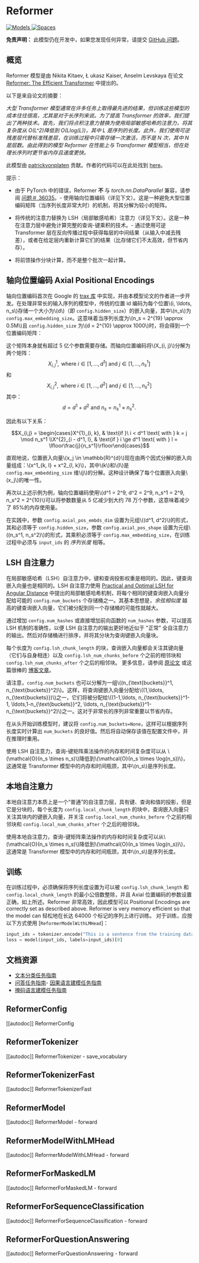 <!--版权所有 2020 年 The HuggingFace 团队。保留所有权利。
根据 Apache 许可证第 2.0 版（“许可证”）获得许可；除非符合许可证的要求，否则您不得使用此文件。您可以在以下位置获取许可证的副本
http://www.apache.org/licenses/LICENSE-2.0
除非适用法律要求或书面同意，根据许可证分发的软件以“原样”分发，不附带任何形式的担保或条件。请参阅许可证以了解特定语言下的权限和限制。注意：此文件是 Markdown 格式的，但包含我们的文档生成器的特定语法（类似于 MDX），可能无法在 Markdown 查看器中正确呈现。
⚠️ 请注意，本文件是 Markdown 格式，但包含我们的文档生成器的特定语法（类似于 MDX），可能无法在 Markdown 查看器中正确呈现。注意：此文件是 Markdown 格式的，但包含我们的文档生成器的特定语法（类似于 MDX），可能无法在 Markdown 查看器中正确呈现。
-->
# Reformer
<div class="flex flex-wrap space-x-1"> <a href="https://huggingface.co/models?filter=reformer"> <img alt="Models" src="https://img.shields.io/badge/All_model_pages-reformer-blueviolet"> </a> <a href="https://huggingface.co/spaces/docs-demos/reformer-crime-and-punishment"> <img alt="Spaces" src="https://img.shields.io/badge/%F0%9F%A4%97%20Hugging%20Face-Spaces-blue"> </a> </div>

**免责声明：** 此模型仍在开发中，如果您发现任何异常，请提交 [GitHub 问题](https://github.com/huggingface/transformers/issues/new?assignees=&labels=&template=bug-report.md&title)。

## 概览

Reformer 模型是由 Nikita Kitaev, Ł ukasz Kaiser, Anselm Levskaya 在论文 [Reformer: The Efficient Transformer](https://arxiv.org/abs/2001.04451.pdf) 中提出的。

以下是来自论文的摘要：

*大型 Transformer 模型通常在许多任务上取得最先进的结果，但训练这些模型的成本往往很高，尤其是对于长序列来说。为了提高 Transformer 的效率，我们提出了两种技术。首先，我们将点积注意力替换为使用局部敏感哈希的注意力，将其复杂度从 O(L^2)降低到 O(Llog(L))，其中 L 是序列的长度。此外，我们使用可逆残差层代替标准残差层，在训练过程中只需存储一次激活，而不是 N 次，其中 N 是层数。由此得到的模型 Reformer 在性能上与 Transformer 模型相当，但在处理长序列时更节省内存且速度更快。* 

此模型由 [patrickvonplaten](https://huggingface.co/patrickvonplaten) 贡献。作者的代码可以在此处找到 [here](https://github.com/google/trax/tree/master/trax/models/reformer)。

提示：

- 由于 PyTorch 中的错误，Reformer **不** 与 *torch.nn.DataParallel* 兼容，请参阅 [问题＃ 36035](https://github.com/pytorch/pytorch/issues/36035)。- 使用轴向位置编码（详见下文）。这是一种避免大型位置编码矩阵（当序列长度非常大时）的机制，将其分解为较小的矩阵。

- 将传统的注意力替换为 LSH（局部敏感哈希）注意力（详见下文）。这是一种在注意力层中避免计算完整的查询-键乘积的技术。- 通过使用可逆 Transformer 层在反向传播过程中获得每层的中间结果（从输入中减去残差），或者在给定层内重新计算它们的结果（比存储它们不太高效，但节省内存）。

- 将前馈操作分块计算，而不是整个批次一起计算。

## 轴向位置编码 Axial Positional Encodings

轴向位置编码首次在 Google 的 [trax 库](https://github.com/google/trax/blob/4d99ad4965bab1deba227539758d59f0df0fef48/trax/layers/research/position_encodings.py#L29) 中实现，并由本模型论文的作者进一步开发。在处理非常长的输入序列的模型中，传统的位置 id 编码为每个位置\\(i, \ldots, n_s\\)存储一个大小为\\(d\\)（即 `config.hidden_size`）的嵌入向量，其中\\(n_s\\)为 `config.max_embedding_size`。这意味着当序列长度为\\(n_s = 2^{19} \approx 0.5M\\)且 `config.hidden_size` 为\\(d = 2^{10} \approx 1000\\)时，将会得到一个位置编码矩阵：

这个矩阵本身就有超过 5 亿个参数需要存储。而轴向位置编码将\\(X_{i, j}\\)分解为两个矩阵：
$$X^{1}_{i,j}, \text{ where } i \in \left[1,\ldots, d^1\right] \text{ and } j \in \left[1,\ldots, n_s^1\right]$$
和
$$X^{2}_{i,j}, \text{ where } i \in \left[1,\ldots, d^2\right] \text{ and } j \in \left[1,\ldots, n_s^2\right]$$
其中：
$$d = d^1 + d^2 \text{ and } n_s = n_s^1 \times n_s^2 .$$

因此有以下关系：

$$X_{i,j} = \begin{cases}X^{1}_{i, k}, & \text{if }\ i < d^1 \text{ with } k = j \mod n_s^1 \\X^{2}_{i - d^1, l}, & \text{if } i \ge d^1 \text{ with } l = \lfloor\frac{j}{n_s^1}\rfloor\end{cases}$$

直观地说，位置嵌入向量\\(x_j \in \mathbb{R}^{d}\\)现在由两个因式分解的嵌入向量组成：\\(x^1_{k, l} + x^2_{l, k}\\)，其中\\(k\\)和\\(l\\)是 `config.max_embedding_size` 维\\(j\\)的分解。这种设计确保了每个位置嵌入向量\\(x_j\\)的唯一性。


再次以上述示例为例，轴向位置编码使用\\(d^1 = 2^9, d^2 = 2^9, n_s^1 = 2^9, n_s^2 = 2^{10}\\)可以将参数数量从 5 亿减少到大约 78 万个参数，这意味着减少了 85%的内存使用量。

在实践中，参数 `config.axial_pos_embds_dim` 设置为元组\\((d^1, d^2)\\)的形式，其和必须等于 `config.hidden_size`，参数 `config.axial_pos_shape` 设置为元组\\((n_s^1, n_s^2)\\)的形式，其乘积必须等于 `config.max_embedding_size`，在训练过程中必须与 `input_ids` 的 *序列长度* 相等。

## LSH 自注意力

在局部敏感哈希（LSH）自注意力中，键和查询投影权重是相同的。因此，键查询嵌入向量也是相同的。LSH 自注意力使用 [Practical and Optimal LSH for Angular Distance](https://arxiv.org/abs/1509.02897) 中提出的局部敏感哈希机制，将每个相同的键查询嵌入向量分配给可能的 `config.num_buckets` 个存储桶之一。其基本思想是，*余弦相似度* 越高的键查询嵌入向量，它们被分配到同一个存储桶的可能性就越大。

通过增加 `config.num_hashes` 或直接增加前向函数的 `num_hashes` 参数，可以提高 LSH 机制的准确性，以便 LSH 自注意力的输出更好地近似于 "正常" 全自注意力的输出。然后对存储桶进行排序，并将其分块为查询键嵌入向量块。

每个长度为 `config.lsh_chunk_length` 的块，查询嵌入向量都会关注其键向量（它们与自身相连）以及 `config.lsh_num_chunks_before` 个之前的相邻块和 `config.lsh_num_chunks_after` 个之后的相邻块。
更多信息，请参阅 [原论文](https://arxiv.org/abs/2001.04451) 或这篇很棒的 [博客文章](https://www.pragmatic.ml/reformer-deep-dive/)。

请注意，`config.num_buckets` 也可以分解为一组\\((n_{\text{buckets}}^1, n_{\text{buckets}}^2)\\)。这样，将查询键嵌入向量分配给\\((1,\ldots, n_{\text{buckets}})\\)之一，它们将被分配给\\((1-1,\ldots, n_{\text{buckets}}^1-1, \ldots,1-n_{\text{buckets}}^2, \ldots, n_{\text{buckets}}^1-n_{\text{buckets}}^2)\\)之一。这对于非常长的序列非常重要以节省内存。

在从头开始训练模型时，建议将 `config.num_buckets=None`，这样可以根据序列长度实时计算出 `num_buckets` 的良好值。然后将自动保存该值在配置文件中，并在推理时重用。

使用 LSH 自注意力，查询-键矩阵乘法操作的内存和时间复杂度可以从
\\(\mathcal{O}(n_s \times n_s)\\)降低到\\(\mathcal{O}(n_s \times \log(n_s))\\)，这通常是 Transformer 模型中的内存和时间瓶颈，其中\\(n_s\\)是序列长度。

## 本地自注意力
本地自注意力本质上是一个“普通”的自注意力层，具有键、查询和值的投影，但是它是分块的，每个长度为 `config.local_chunk_length` 的块中，查询嵌入向量只关注其块内的键嵌入向量，并关注 `config.local_num_chunks_before` 个之前的相邻块和 `config.local_num_chunks_after` 个之后的相邻块。

使用本地自注意力，查询-键矩阵乘法操作的内存和时间复杂度可以从\\(\mathcal{O}(n_s \times n_s)\\)降低到\\(\mathcal{O}(n_s \times \log(n_s))\\)，这通常是 Transformer 模型中的内存和时间瓶颈，其中\\(n_s\\)是序列长度。

## 训练

在训练过程中，必须确保将序列长度设置为可以被 `config.lsh_chunk_length` 和 `config.local_chunk_length` 的最小公倍数整除，并且 Axial 位置编码的参数设置正确，如上所述。Reformer 非常高效，因此模型可以 Positional Encodings are correctly set as described above. Reformer is very memory efficient so that the model can
轻松地在长达 64000 个标记的序列上进行训练。
对于训练，应按以下方式使用 [`ReformerModelWithLMHead`]：

```python
input_ids = tokenizer.encode("This is a sentence from the training data", return_tensors="pt")
loss = model(input_ids, labels=input_ids)[0]
```

## 文档资源

- [文本分类任务指南](../tasks/sequence_classification)
- [问答任务指南](../tasks/question_answering)- [因果语言建模任务指南](../tasks/language_modeling)
- [掩码语言建模任务指南](../tasks/masked_language_modeling)

## ReformerConfig

[[autodoc]] ReformerConfig

## ReformerTokenizer

[[autodoc]] ReformerTokenizer
    - save_vocabulary

## ReformerTokenizerFast

[[autodoc]] ReformerTokenizerFast

## ReformerModel

[[autodoc]] ReformerModel
    - forward

## ReformerModelWithLMHead

[[autodoc]] ReformerModelWithLMHead
    - forward

## ReformerForMaskedLM

[[autodoc]] ReformerForMaskedLM
    - forward

## ReformerForSequenceClassification

[[autodoc]] ReformerForSequenceClassification
    - forward

## ReformerForQuestionAnswering

[[autodoc]] ReformerForQuestionAnswering
    - forward
